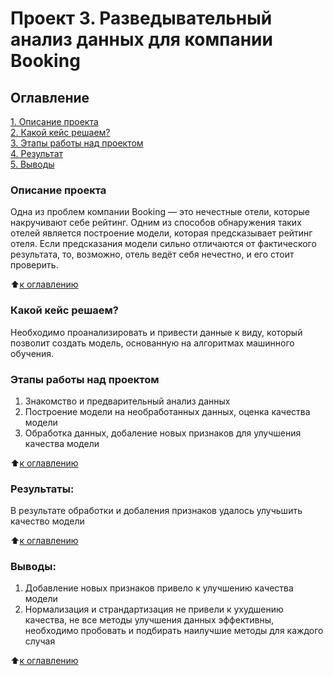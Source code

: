 # Проект 3. Разведывательный анализ данных для компании Booking

## Оглавление  
[1. Описание проекта](https://github.com/DariaGubskaya/SF_rep/blob/main/Project_3/README.md#%D0%BE%D0%BF%D0%B8%D1%81%D0%B0%D0%BD%D0%B8%D0%B5-%D0%BF%D1%80%D0%BE%D0%B5%D0%BA%D1%82%D0%B0)                   
[2. Какой кейс решаем?](https://github.com/DariaGubskaya/SF_rep/edit/main/Project_3/README.md#%D0%BA%D0%B0%D0%BA%D0%BE%D0%B9-%D0%BA%D0%B5%D0%B9%D1%81-%D1%80%D0%B5%D1%88%D0%B0%D0%B5%D0%BC)    
[3. Этапы работы над проектом](https://github.com/DariaGubskaya/SF_rep/edit/main/Project_3/README.md#%D1%8D%D1%82%D0%B0%D0%BF%D1%8B-%D1%80%D0%B0%D0%B1%D0%BE%D1%82%D1%8B-%D0%BD%D0%B0%D0%B4-%D0%BF%D1%80%D0%BE%D0%B5%D0%BA%D1%82%D0%BE%D0%BC)   
[4. Результат](https://github.com/DariaGubskaya/SF_rep/edit/main/Project_3/README.md#%D1%80%D0%B5%D0%B7%D1%83%D0%BB%D1%8C%D1%82%D0%B0%D1%82%D1%8B)    
[5. Выводы](https://github.com/DariaGubskaya/SF_rep/edit/main/Project_3/README.md#%D0%B2%D1%8B%D0%B2%D0%BE%D0%B4%D1%8B) 

### Описание проекта    
Одна из проблем компании Booking — это нечестные отели, которые накручивают себе рейтинг. Одним из способов обнаружения таких отелей является построение модели, которая предсказывает рейтинг отеля. Если предсказания модели сильно отличаются от фактического результата, то, возможно, отель ведёт себя нечестно, и его стоит проверить.


:arrow_up:[к оглавлению](https://github.com/DariaGubskaya/SF_rep/edit/main/Project_3/README.md#%D0%BE%D0%B3%D0%BB%D0%B0%D0%B2%D0%BB%D0%B5%D0%BD%D0%B8%D0%B5)


### Какой кейс решаем?    
Необходимо проанализировать и привести данные к виду, который позволит создать модель, основанную на алгоритмах машинного обучения. 


### Этапы работы над проектом  
1. Знакомство и предварительный анализ данных
2. Построение модели на необработанных данных, оценка качества модели
3. Обработка данных, добаление новых признаков для улучшения качества модели 

:arrow_up:[к оглавлению](https://github.com/DariaGubskaya/SF_rep/edit/main/Project_3/README.md#%D0%BE%D0%B3%D0%BB%D0%B0%D0%B2%D0%BB%D0%B5%D0%BD%D0%B8%D0%B5)


### Результаты:  
В результате обработки и добаления признаков удалось улучьшить качество модели

:arrow_up:[к оглавлению](https://github.com/DariaGubskaya/SF_rep/edit/main/Project_3/README.md#%D0%BE%D0%B3%D0%BB%D0%B0%D0%B2%D0%BB%D0%B5%D0%BD%D0%B8%D0%B5)


### Выводы:  
1. Добавление новых признаков привело к улучшению качества модели
2. Нормализация и страндартизация не привели к ухудшению качества, не все методы улучшения данных эффективны, необходимо пробовать и подбирать наилучшие методы для каждого случая

:arrow_up:[к оглавлению](https://github.com/DariaGubskaya/SF_rep/edit/main/Project_3/README.md#%D0%BE%D0%B3%D0%BB%D0%B0%D0%B2%D0%BB%D0%B5%D0%BD%D0%B8%D0%B5)
